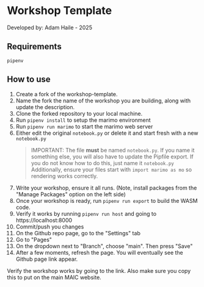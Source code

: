 # Workshop Template
Developed by: Adam Haile - 2025

## Requirements
`pipenv`

## How to use
1. Create a fork of the workshop-template.
2. Name the fork the name of the workshop you are building, along with update the description.
3. Clone the forked repository to your local machine.
4. Run `pipenv install` to setup the marimo environment
5. Run `pipenv run marimo` to start the marimo web server
6. Either edit the original `notebook.py` or delete it and start fresh with a new `notebook.py`
    > IMPORTANT: The file **must** be named `notebook.py`. If you name it something else, you will also have to update the Pipfile export. If you do not know how to do this, just name it `notebook.py`
    > Additionally, ensure your files start with `import marimo as mo` so rendering works correctly.
7. Write your workshop, ensure it all runs. (Note, install packages from the "Manage Packages" option on the left side)
8. Once your workshop is ready, run `pipenv run export` to build the WASM code.
9. Verify it works by running `pipenv run host` and going to https://localhost:8000
10. Commit/push you changes
11. On the Github repo page, go to the "Settings" tab
12. Go to "Pages"
13. On the dropdown next to "Branch", choose "main". Then press "Save"
14. After a few moments, refresh the page. You will eventually see the Github page link appear.

Verify the workshop works by going to the link. Also make sure you copy this to put on the main MAIC website.
